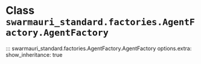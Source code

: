 # Class `swarmauri_standard.factories.AgentFactory.AgentFactory`

::: swarmauri_standard.factories.AgentFactory.AgentFactory
    options.extra:
      show_inheritance: true

